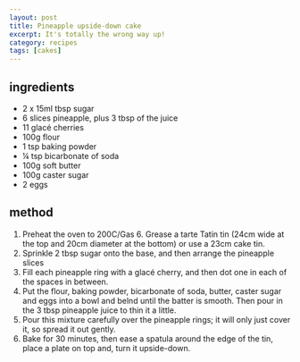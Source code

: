 ```yaml
---
layout: post
title: Pineapple upside-down cake
excerpt: It's totally the wrong way up!
category: recipes
tags: [cakes]
---
```


ingredients
-----------

* 2 x 15ml tbsp sugar
* 6 slices pineapple, plus 3 tbsp of the juice
* 11 glac&eacute; cherries
* 100g flour
* 1 tsp baking powder
* &frac14; tsp bicarbonate of soda
* 100g soft butter
* 100g caster sugar
* 2 eggs

method
------

1. Preheat the oven to 200C&#47;Gas 6. Grease a tarte Tatin tin (24cm wide at the top and 20cm diameter at the bottom) or use a 23cm cake tin.
2. Sprinkle 2 tbsp sugar onto the base, and then arrange the pineapple slices
3. Fill each pineapple ring with a glac&eacute; cherry, and then dot one in each of the spaces in between. 
4. Put the flour, baking powder, bicarbonate of soda, butter, caster sugar and eggs into a bowl and belnd until the batter is smooth. Then pour in the 3 tbsp pineapple juice to thin it a little. 
5. Pour this mixture carefully over the pineapple rings; it will only just cover it, so spread it out gently. 
6. Bake for 30 minutes, then ease a spatula around the edge of the tin, place a plate on top and, turn it upside-down.
